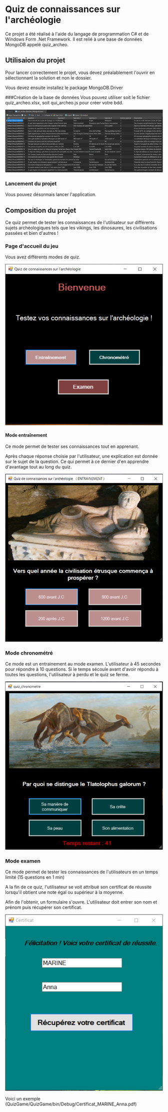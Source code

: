 # Quiz de connaissances sur l'archéologie

Ce projet a été réalisé à l'aide du langage de programmation C# et de Windows Form .Net Framework.
Il est relié à une base de données MongoDB appelé quiz_archeo.



## Utilisaion du projet

Pour lancer correctement le projet, vous devez préalablement l'ouvrir en sélectionnant la solution et non le dossier.

Vous devez ensuite installez le package MongoDB.Driver

###Création de la base de données
Vous pouvez utiliser soit le fichier quiz_archeo.xlsx, soit qui_archeo.js pour créer votre bdd.

![bdd](img/Mongodb_archeo_quiz.PNG)

### Lancement du projet
Vous pouvez désormais lancer l'application.

## Composition du projet

Ce quiz permet de tester les connaissances de l'utilisateur sur différents sujets archéologiques tels que les vikings, les dinosaures, les civilisations passées et bien d'autres !



### Page d'accueil du jeu

Vous avez différents modes de quiz.

![accueil](img/Accueil.PNG)



#### Mode entraînement

Ce mode permet de tester ses connaissances tout en apprenant.

Après chaque réponse choisie par l'utilisateur, une explication est donnée sur le sujet de la question. 
Ce qui permet à ce dernier d'en apprendre d'avantage tout au long du quiz.

![explication](img/Train.PNG)


### Mode chronométré

Ce mode est un entrainement au mode examen.
L'utilisateur  à 45 secondes pour répondre à 10 questions.
Si le temps sécoule avant d'avoir répondu à toutes les questions, l'utilisateur à perdu et le quiz se ferme.

![chrono](img/chrono.PNG)


### Mode examen

Ce mode permet de tester les connaissances de l'utilisateurs en un temps limité (15 questions en 1 min)

A la fin de ce quiz, l'utilisateur se voit attribué son certificat de réussite lorsqu'il obtient une note égal ou supérieur à la moyenne.

Afin de l'obtenir, un formulaire s'ouvre. L'utilisateur doit entrer son nom et prénom puis récupérer son certificat.

![Certificat](img/certificat_form2.PNG)

Voici un exemple (QuizGame/QuizGame/bin/Debug/Certificat_MARINE_Anna.pdf)


